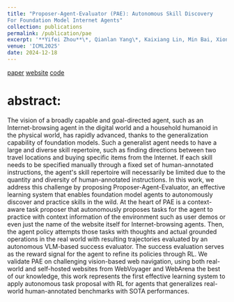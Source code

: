 ```yaml
---
title: "Proposer-Agent-Evaluator (PAE): Autonomous Skill Discovery
For Foundation Model Internet Agents"
collection: publications
permalink: /publication/pae
excerpt: '**Yifei Zhou**\*, Qianlan Yang\*, Kaixiang Lin, Min Bai, Xiong Zhou, Yu-Xiong Wang, Sergey Levine, Erran Li'
venue: 'ICML2025'
date: 2024-12-18
---
```

[paper](https://arxiv.org/abs/2412.13194)
[website](https://yanqval.github.io/PAE/)
[code](https://github.com/amazon-science/PAE)

# abstract:
The vision of a broadly capable and goal-directed agent, such as an Internet-browsing agent in the digital world and a household humanoid in the physical world, has rapidly advanced, thanks to the generalization capability of foundation models. Such a generalist agent needs to have a large and diverse skill repertoire, such as finding directions between two travel locations and buying specific items from the Internet. If each skill needs to be specified manually through a fixed set of human-annotated instructions, the agent's skill repertoire will necessarily be limited due to the quantity and diversity of human-annotated instructions. In this work, we address this challenge by proposing Proposer-Agent-Evaluator, an effective learning system that enables foundation model agents to autonomously discover and practice skills in the wild. At the heart of PAE is a context-aware task proposer that autonomously proposes tasks for the agent to practice with context information of the environment such as user demos or even just the name of the website itself for Internet-browsing agents. Then, the agent policy attempts those tasks with thoughts and actual grounded operations in the real world with resulting trajectories evaluated by an autonomous VLM-based success evaluator. The success evaluation serves as the reward signal for the agent to refine its policies through RL. We validate PAE on challenging vision-based web navigation, using both real-world and self-hosted websites from WebVoyager and WebArena the best of our knowledge, this work represents the first effective learning system to apply autonomous task proposal with RL for agents that generalizes real-world human-annotated benchmarks with SOTA performances. 
